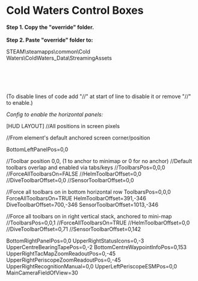 # Cold Waters Control Boxes

**Step 1. Copy the "override" folder.**
\
\
**Step 2. Paste "override" folder to:**

STEAM\steamapps\common\Cold Waters\ColdWaters_Data\StreamingAssets\
\
\
\
\
\
(To disable lines of code add "//" at start of line to disable it or remove "//" to enable.)

*Config to enable the horizontal panels:*

[HUD LAYOUT]
//All positions in screen pixels

//From element's default anchored screen corner/position

BottomLeftPanelPos=0,0

//Toolbar position 0,0, (1 to anchor to minimap or 0 for no anchor)
//Default toolbars overlap and enabled via tabs/keys
//ToolbarsPos=0,0,0
//ForceAllToolbarsOn=FALSE
//HelmToolbarOffset=0,0
//DiveToolbarOffset=0,0
//SensorToolbarOffset=0,0

//Force all toolbars on in bottom horizontal row
ToolbarsPos=0,0,0
ForceAllToolbarsOn=TRUE
HelmToolbarOffset=391,-346
DiveToolbarOffset=700,-346
SensorToolbarOffset=1013,-346

//Force all toolbars on in right vertical stack, anchored to mini-map
//ToolbarsPos=0,0,1
//ForceAllToolbarsOn=TRUE
//HelmToolbarOffset=0,0
//DiveToolbarOffset=0,71
//SensorToolbarOffset=0,142

BottomRightPanelPos=0,0
UpperRightStatusIcons=0,-3
UpperCentreBearingTapePos=0,-2
BottomCentreWaypointInfoPos=0,153
UpperRightTacMapZoomReadoutPos=0,-45
UpperRightPeriscopeZoomReadoutPos=0,-45
UpperRightRecognitionManual=0,0
UpperLeftPeriscopeESMPos=0,0
MainCameraFieldOfView=30
